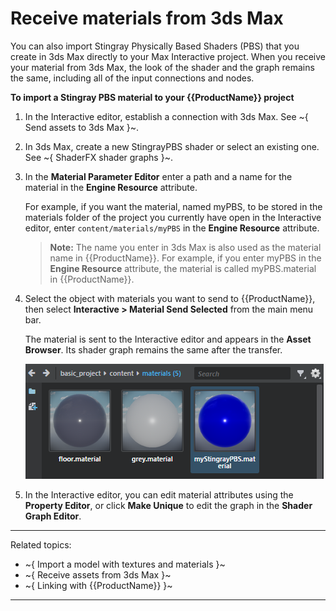 # Receive materials from 3ds Max

You can also import Stingray Physically Based Shaders (PBS) that you create in 3ds Max directly to your Max Interactive project. When you receive your material from 3ds Max, the look of the shader and the graph remains the same, including all of the input connections and nodes.

**To import a Stingray PBS material to your {{ProductName}} project**

1. In the Interactive editor, establish a connection with 3ds Max. See ~{ Send assets to 3ds Max }~.

2. In 3ds Max, create a new StingrayPBS shader or select an existing one. See ~{ ShaderFX shader graphs }~.

3. In the **Material Parameter Editor** enter a path and a name for the material in the **Engine Resource** attribute.

	For example, if you want the material, named myPBS, to be stored in the materials folder of the project you currently have open in the Interactive editor, enter `content/materials/myPBS` in the **Engine Resource** attribute.

	> **Note:** The name you enter in 3ds Max is also used as the material name in {{ProductName}}. For example, if you enter myPBS in the **Engine Resource** attribute, the material is called myPBS.material in {{ProductName}}.

4. Select the object with materials you want to send to {{ProductName}}, then select **Interactive > Material Send Selected** from the main menu bar.

	The material is sent to the Interactive editor and appears in the **Asset Browser**. Its shader graph remains the same after the transfer.

	![](../../images/send_to_asset_browser.png)

5. In the Interactive editor, you can edit material attributes using the **Property Editor**, or click **Make Unique** to edit the graph in the **Shader Graph Editor**.

---
Related topics:
- ~{ Import a model with textures and materials }~
- ~{ Receive assets from 3ds Max }~
- ~{ Linking with {{ProductName}} }~
---
